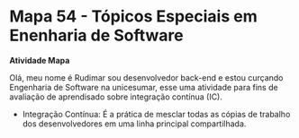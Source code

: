 # Mapa 54 - Tópicos Especiais em Enenharia de Software

**Atividade Mapa**

Olá, 
meu nome é Rudimar sou desenvolvedor back-end e estou curçando Engenharia de Software na unicesumar, esse uma atividade para fins de avaliação de aprendisado sobre integração contínua (IC).

- Integração Contínua: É a prática de mesclar todas as cópias de trabalho dos desenvolvedores em uma linha principal compartilhada.
